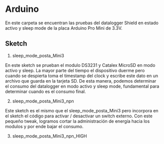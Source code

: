 # Arduino

En este carpeta se encuentran las pruebas del datalogger Shield en estado activo y sleep mode de la placa Arduino Pro Mini de 3.3V.

## Sketch

1.  sleep_mode_posta_Mini3

En este sketch se prueban el modulo DS3231 y Catalex MicroSD en modo activo y sleep. La mayor parte del tiempo el dispositivo duerme pero cuando se despierta toma el timestamp del clock
y escribe este dato en un archivo que guarda en la tarjeta SD. De esta manera, podemos determinar el consumo del datalogger en modo activo y sleep mode, fundamental para determinar cuando es el 
consumo final.

2.  sleep_mode_posta_Mini3_npn

Este sketch es el mismo que el sleep_mode_posta_Mini3 pero incorpora en el sketch el código para activar / desactivar un switch externo. Con este pequeño tweak, logramos cortar la administración de 
energía hacia los modulos y por ende bajar el consumo.

3.  sleep_mode_posta_Mini3_npn_HIGH





